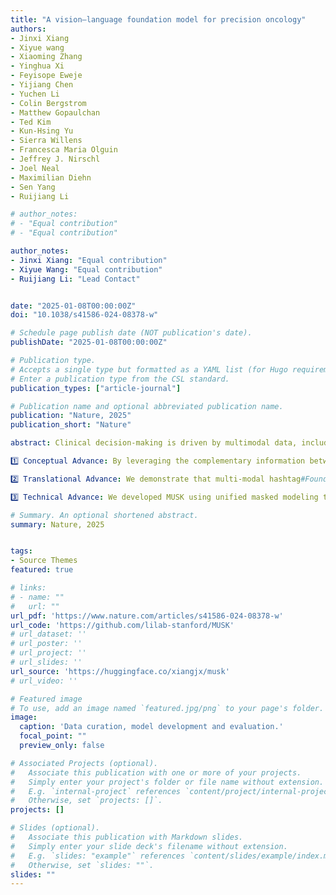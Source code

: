 ```yaml
---
title: "A vision–language foundation model for precision oncology"
authors:
- Jinxi Xiang
- Xiyue wang
- Xiaoming Zhang  
- Yinghua Xi  
- Feyisope Eweje  
- Yijiang Chen  
- Yuchen Li  
- Colin Bergstrom  
- Matthew Gopaulchan  
- Ted Kim  
- Kun-Hsing Yu  
- Sierra Willens  
- Francesca Maria Olguin  
- Jeffrey J. Nirschl  
- Joel Neal  
- Maximilian Diehn  
- Sen Yang  
- Ruijiang Li  

# author_notes:
# - "Equal contribution"
# - "Equal contribution"

author_notes:
- Jinxi Xiang: "Equal contribution"
- Xiyue Wang: "Equal contribution"
- Ruijiang Li: "Lead Contact"


date: "2025-01-08T00:00:00Z"
doi: "10.1038/s41586-024-08378-w"

# Schedule page publish date (NOT publication's date).
publishDate: "2025-01-08T00:00:00Z"

# Publication type.
# Accepts a single type but formatted as a YAML list (for Hugo requirements).
# Enter a publication type from the CSL standard.
publication_types: ["article-journal"]

# Publication name and optional abbreviated publication name.
publication: "Nature, 2025"
publication_short: "Nature"

abstract: Clinical decision-making is driven by multimodal data, including clinical notes and pathological characteristics. Artificial intelligence approaches that can effectively integrate multimodal data hold significant promise in advancing clinical care1,2. However, the scarcity of well-annotated multimodal datasets in clinical settings has hindered the development of useful models. In this study, we developed the Multimodal transformer with Unified maSKed modeling (MUSK), a vision–language foundation model designed to leverage large-scale, unlabelled, unpaired image and text data. MUSK was pretrained on 50 million pathology images from 11,577 patients and one billion pathology-related text tokens using unified masked modelling. It was further pretrained on one million pathology image–text pairs to efficiently align the vision and language features. With minimal or no further training, MUSK was tested in a wide range of applications and demonstrated superior performance across 23 patch-level and slide-level benchmarks, including image-to-text and text-to-image retrieval, visual question answering, image classification and molecular biomarker prediction. Furthermore, MUSK showed strong performance in outcome prediction, including melanoma relapse prediction, pan-cancer prognosis prediction and immunotherapy response prediction in lung and gastro-oesophageal cancers. MUSK effectively combined complementary information from pathology images and clinical reports and could potentially improve diagnosis and precision in cancer therapy.

1️⃣ Conceptual Advance: By leveraging the complementary information between images 🖼️ and clinical reports 📝, the hashtag#MultiModalAI approach achieved superior outcome prediction over either modality alone.

2️⃣ Translational Advance: We demonstrate that multi-modal hashtag#FoundationModels can achieve promising performance for predicting clinical outcomes, including relapse, prognosis, and immunotherapy response. 🔄📈

3️⃣ Technical Advance: We developed MUSK using unified masked modeling to harness unpaired data for pretraining and employed pathology-specific adaptations, including multiscale image processing, staining augmentation, bootstrap filtering, and fine-grained alignment.

# Summary. An optional shortened abstract.
summary: Nature, 2025


tags:
- Source Themes
featured: true

# links:
# - name: ""
#   url: ""
url_pdf: 'https://www.nature.com/articles/s41586-024-08378-w'
url_code: 'https://github.com/lilab-stanford/MUSK'
# url_dataset: ''
# url_poster: ''
# url_project: ''
# url_slides: ''
url_source: 'https://huggingface.co/xiangjx/musk'
# url_video: ''

# Featured image
# To use, add an image named `featured.jpg/png` to your page's folder. 
image:
  caption: 'Data curation, model development and evaluation.'
  focal_point: ""
  preview_only: false

# Associated Projects (optional).
#   Associate this publication with one or more of your projects.
#   Simply enter your project's folder or file name without extension.
#   E.g. `internal-project` references `content/project/internal-project/index.md`.
#   Otherwise, set `projects: []`.
projects: []

# Slides (optional).
#   Associate this publication with Markdown slides.
#   Simply enter your slide deck's filename without extension.
#   E.g. `slides: "example"` references `content/slides/example/index.md`.
#   Otherwise, set `slides: ""`.
slides: ""
---
```


<!-- {{% callout note %}}
Click the *Cite* button above to demo the feature to enable visitors to import publication metadata into their reference management software.
{{% /callout %}}

{{% callout note %}}
Create your slides in Markdown - click the *Slides* button to check out the example.
{{% /callout %}} -->

<!-- Add the publication's **full text** or **supplementary notes** here. You can use rich formatting such as including [code, math, and images](https://docs.hugoblox.com/content/writing-markdown-latex/). -->
